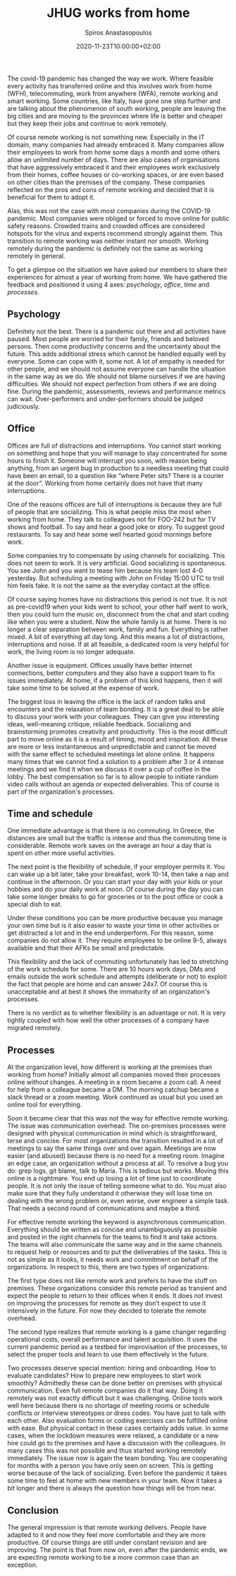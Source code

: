 ﻿---
title: JHUG works from home
date: 2020-11-23T10:00:00+02:00
author: Spiros Anastasopoulos
layout: post
categories:
  - java
tags:
  - community
  - jhug java meetup
---
The covid-19 pandemic has changed the way we work. Where feasible every activity has transferred online and this involves work from home (WFH), telecommuting, work from anywhere (WFA), remote working and smart working. Some countries, like Italy, have gone one step further and are talking about the phenomenon of south working, people are leaving the big cities and are moving to the provinces where life is better and cheaper but they keep their jobs and continue to work remotely.

Of course remote working is not something new. Especially in the IT domain, many companies had already embraced it. Many companies allow their employees to work from home some days a month and some others allow an unlimited number of days. There are also cases of organisations that have aggressively embraced it and their employees work exclusively from their homes, coffee houses or co-working spaces, or are even based on other cities than the premises of the company. These companies reflected on the pros and cons of remote working and decided that it is beneficial for them to adopt it.

Alas, this was not the case with most companies during the COVID-19 pandemic. Most companies were obliged or forced to move online for public safety reasons. Crowded trains and crowded offices are considered hotspots for the virus and experts recommend strongly against them. This transition to remote working was neither instant nor smooth. Working remotely during the pandemic is definitely not the same as working remotely in general.

To get a glimpse on the situation we have asked our members to share their experiences for almost a year  of working from home. We have gathered the feedback and positioned it using 4 axes: *psychology*, *office*, *time* and *processes*.

## Psychology

Definitely not the best. There is a pandemic out there and all activities have paused. Most people are worried for their family, friends and beloved persons. Then come productivity concerns and the uncertainty about the future. This adds additional stress which cannot be handled equally well by everyone. Some can cope with it, some not. A lot of empathy is needed for other people, and we should not assume everyone can handle the situation in the same way as we do. We should not blame ourselves if we are having difficulties. We should not expect perfection from others if we are doing fine. During the pandemic, assessments, reviews and performance metrics can wait. Over-performers and under-performers should be judged judiciously.

## Office

Offices are full of distractions and interruptions. You cannot start working on something and hope that you will manage to stay concentrated for some hours to finish it. Someone will interrupt you soon, with reason being anything, from an urgent bug in production to a needless meeting that could have been an email, to a question like “where Peter sits? There is a courier at the door”. Working from home certainly does not have that many interruptions.

One of the reasons offices are full of interruptions is because they are full of people that are socializing. This is what people miss the most when working from home. They  talk to colleagues not for FOO-242 but for TV shows and football. To say and hear a good joke or story. To suggest good restaurants. To say and hear some well hearted good mornings before work.

Some companies try to compensate by using channels for socializing. This does not seem to work. It is very artificial. Good socializing is spontaneous. You see John and you want to tease him because his team lost 4-0 yesterday. But scheduling a meeting with John on Friday 15:00 UTC to troll him feels fake. It is not the same as the everyday contact at the office.

Of course saying homes have no distractions this period is not true. It is not as pre-covid19 when your kids went to school, your other half went to work, then you could turn the music on, disconnect from the chat and start coding like when you were a student. Now the whole family is at home. There is no longer a clear separation between work, family and fun. Everything is rather mixed. A bit of everything all day long. And this means a lot of distractions, interruptions and noise. If at all feasible, a dedicated room is very helpful for work, the living room is no longer adequate.

Another issue is equipment. Offices usually have better internet connections, better computers and they also have a support team to fix issues immediately. At home, if a problem of this kind happens, then it will take some time to be solved at the expense of work.

The biggest loss in leaving the office is the lack of random talks and encounters and the relaxation of team bonding. It is a great deal to be able to discuss your work with your colleagues. They can give you interesting ideas, well-meaning critique, reliable feedback. Socializing and brainstorming promotes creativity and productivity. This is the most difficult part to move online as it is a result of timing, mood and inspiration. All these are more or less instantaneous and unpredictable and cannot be moved with the same effect to scheduled meetings let alone online. It happens many times that we cannot find a solution to a problem after 3 or 4 intense meetings and we find it when we discuss it over a cup of coffee in the lobby. The best compensation so far is to allow people to initiate random video calls without an agenda or expected deliverables. This of course is part of the organization's processes. 

## Time and schedule

One immediate advantage is that there is no commuting. In Greece, the distances are small but the traffic is intense and thus the commuting time is considerable. Remote work saves on the average an hour a day that is spent on other more useful activities.

The next point is the flexibility of schedule, if your employer permits it. You can wake up a bit later, take your breakfast, work 10-14, then take a nap and continue in the afternoon. Or you can start your day with your kids or your hobbies and do your daily work at noon. Of course during the day you can take some longer breaks to go for groceries or to the post office or cook a special dish to eat.

Under these conditions you can be more productive because you manage your own time but is it also easier to waste your time in other activities or get distracted a lot and in the end underperform. For this reason, some companies do not allow it. They require employees to be online 9-5, always available and that their AFKs be small and predictable.

This flexibility and the lack of commuting unfortunately has led to stretching of the work schedule for some. There are 10 hours work days, DMs and emails outside the work schedule and attempts (deliberate or not) to exploit the fact that people are home and can answer 24x7. Of course this is unacceptable and at best it shows the immaturity of an organization's processes.

There is no verdict as to whether flexibility is an advantage or not. It is very tightly coupled with how well the other processes of a company have migrated remotely.

## Processes

At the organization level, how different is working at the premises than working from home? Initially almost all companies moved their processes online without changes. A meeting in a room became a zoom call. A need for help from a colleague became a DM. The morning catchup became a slack thread or a zoom meeting. Work continued as usual but you used an online tool for everything.

Soon it became clear that this was not the way for effective remote working. The issue was communication overhead. The on-premises processes were designed with physical communication in mind which is straightforward, terse and concise. For most organizations the transition resulted in a lot of meetings to say the same things over and over again. Meetings are now easier (and abused) because there is no need for a meeting room. Imagine an edge case, an organization without a process at all. To resolve a bug you do: grep logs, git blame, talk to Maria. This is tedious but works. Moving this online is a nightmare. You end up losing a lot of time just to coordinate people. It is not only the issue of telling someone what to do. You must also make sure that they fully understand it otherwise they will lose time on dealing with the wrong problem or, even worse, over engineer a simple task. That needs a second round of communications and maybe a third.

For effective remote working the keyword is asynchronous communication. Everything should be written as concise and unambiguously as possible and posted in the right channels for the teams to find it and take actions. The teams will also communicate the same way and in the same channels to request help or resources and to put the deliverables of the tasks. This is not as simple as it looks, it needs work and commitment on behalf of the organizations. In respect to this, there are two types of organizations:

The first type does not like remote work and prefers to have the stuff on premises. These organizations consider this remote period as transient and expect the people to return to their offices when it ends. It does not invest on improving the processes for remote as they don’t expect to use it intensively in the future. For now they decided to tolerate the remote overhead.

The second type realizes that remote working is a game changer regarding operational costs, overall performance and talent acquisition. It uses the current pandemic period as a testbed for improvisation of the processes, to select the proper tools and learn to use them effectively in the future.

Two processes deserve special mention: hiring and onboarding. How to evaluate candidates? How to prepare new employees to start work smoothly? Admittedly these can be done better on premises with physical communication. Even full remote companies do it that way. Doing it remotely was not exactly difficult but it was challenging. Online tools work well here because there is no shortage of meeting rooms or schedule conflicts or interview stereotypes or dress codes. You have just to talk with each other. Also evaluation forms or coding exercises can be fulfilled online with ease. But physical contact in these cases certainly adds value. In some cases, when the lockdown measures were relaxed, a candidate or a new hire could go to the premises and have a discussion with the colleagues. In many cases this was not possible and thus  started working remotely immediately. The issue now is again the team bonding. You are cooperating for  months with a person you have only seen on screen. This is getting worse because of the lack of socializing. Even before the pandemic it takes some time to feel at home with new members in your team. Now it takes a bit longer and there is always the question how things will be from near.

## Conclusion

The general impression is that remote working delivers. People have adapted to it and now they feel more comfortable and they are more productive. Of course things are still under constant revision and are improving. The point is that from now on, even after the pandemic ends, we are expecting remote working to be a more common case than an exception.
